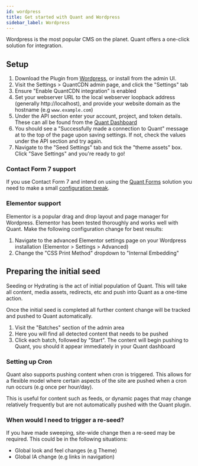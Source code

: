 ```yaml
---
id: wordpress
title: Get started with Quant and Wordpress
sidebar_label: Wordpress
---
```


Wordpress is the most popular CMS on the planet. Quant offers a one-click solution for integration.

## Setup

1. Download the Plugin from [Wordpress](https://wordpress.org/plugins/quantcdn), or install from the admin UI.
2. Visit the Settings > QuantCDN admin page, and click the "Settings" tab
3. Ensure "Enable QuantCDN integration" is enabled
4. Set your webserver URL to the local webserver loopback address (generally http://localhost), and provide your website domain as the hostname (e.g `www.example.com`)
5. Under the API section enter your account, project, and token details. These can all be found from the [Quant Dashboard](/docs/dashboard/get-started)
6. You should see a "Successfully made a connection to Quant" message at to the top of the page upon saving settings. If not, check the values under the API section and try again.
7. Navigate to the "Seed Settings" tab and tick the "theme assets" box. Click "Save Settings" and you're ready to go!

### Contact Form 7 support

If you use Contact Form 7 and intend on using the [Quant Forms](/docs/dashboard/forms) solution you need to make a small [configuration tweak](/docs/dashboard/forms#contact-form-7-support-wordpress).

### Elementor support

Elementor is a popular drag and drop layout and page manager for Wordpress. Elementor has been tested thoroughly and works well with Quant. Make the following configuration change for best results:

1. Navigate to the advanced Elementor settings page on your Wordpress installation (Elementor > Settings > Advanced)
2. Change the "CSS Print Method" dropdown to "Internal Embedding"


## Preparing the initial seed

Seeding or Hydrating is the act of initial population of Quant. This will take all content, media assets, redirects, etc and push into Quant as a one-time action.

Once the initial seed is completed all further content change will be tracked and pushed to Quant automatically.

1. Visit the "Batches" section of the admin area
2. Here you will find all detected content that needs to be pushed
3. Click each batch, followed by "Start". The content will begin pushing to Quant, you should it appear immediately in your Quant dashboard

### Setting up Cron

Quant also supports pushing content when cron is triggered. This allows for a flexible model where certain aspects of the site are pushed when a cron run occurs (e.g once per hour/day).

This is useful for content such as feeds, or dynamic pages that may change relatively frequently but are not automatically pushed with the Quant plugin.

### When would I need to trigger a re-seed?

If you have made sweeping, site-wide change then a re-seed may be required. This could be in the following situations:
- Global look and feel changes (e.g Theme)
- Global IA change (e.g links in navigation)


